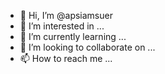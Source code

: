 - 👋 Hi, I’m @apsiamsuer
- 👀 I’m interested in ...
- 🌱 I’m currently learning ...
- 💞️ I’m looking to collaborate on ...
- 📫 How to reach me ...

<!---
apsiamsuer/apsiamsuer is a ✨ special ✨ repository because its `README.md` (this file) appears on your GitHub profile.
You can click the Preview link to take a look at your changes.
--->
